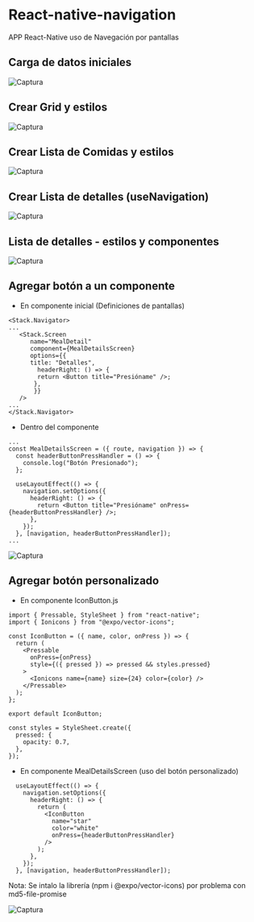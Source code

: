 # React-native-navigation
APP React-Native uso de Navegación por pantallas

## Carga de datos iniciales
![Captura](https://user-images.githubusercontent.com/7141537/165118268-dd267d88-118c-477b-be8a-e0b0f3e47482.PNG)

## Crear Grid y estilos
![Captura](https://user-images.githubusercontent.com/7141537/165127391-8273a9b0-a5ef-4c72-b50c-97726be68e83.PNG)

## Crear Lista de Comidas y estilos
![Captura](https://user-images.githubusercontent.com/7141537/165164057-dd6c3ae7-fa73-42a6-8b35-0e6754c86c05.PNG)

## Crear Lista de detalles (useNavigation)
![Captura](https://user-images.githubusercontent.com/7141537/165182707-79091df2-4a12-448a-a81d-2d44f5eb4768.PNG)

## Lista de detalles - estilos y componentes
![Captura](https://user-images.githubusercontent.com/7141537/165339577-ecf65162-eb0b-456f-9482-317ba0cfde81.PNG)

## Agregar botón a un componente
* En componente inicial (Definiciones de pantallas)
```
<Stack.Navigator>
...
   <Stack.Screen
      name="MealDetail"
      component={MealDetailsScreen}
      options={{
      title: "Detalles",
        headerRight: () => {
        return <Button title="Presióname" />;
       },
       }}
   />
...
</Stack.Navigator>
```

* Dentro del componente 
```
...
const MealDetailsScreen = ({ route, navigation }) => {
  const headerButtonPressHandler = () => {
    console.log("Botón Presionado");
  };

  useLayoutEffect(() => {
    navigation.setOptions({
      headerRight: () => {
        return <Button title="Presióname" onPress={headerButtonPressHandler} />;
      },
    });
  }, [navigation, headerButtonPressHandler]);
...
```
![Captura](https://user-images.githubusercontent.com/7141537/165346351-d75fc323-268f-49c3-91f9-627aaf842276.PNG)


## Agregar botón personalizado
* En componente IconButton.js
```
import { Pressable, StyleSheet } from "react-native";
import { Ionicons } from "@expo/vector-icons";

const IconButton = ({ name, color, onPress }) => {
  return (
    <Pressable
      onPress={onPress}
      style={({ pressed }) => pressed && styles.pressed}
    >
      <Ionicons name={name} size={24} color={color} />
    </Pressable>
  );
};

export default IconButton;

const styles = StyleSheet.create({
  pressed: {
    opacity: 0.7,
  },
});
```
* En componente MealDetailsScreen (uso del botón personalizado)
```
  useLayoutEffect(() => {
    navigation.setOptions({
      headerRight: () => {
        return (
          <IconButton
            name="star"
            color="white"
            onPress={headerButtonPressHandler}
          />
        );
      },
    });
  }, [navigation, headerButtonPressHandler]);
```

Nota: Se intalo la librería (npm i @expo/vector-icons) por problema con md5-file-promise

![Captura](https://user-images.githubusercontent.com/7141537/165361241-cda3f296-c47f-45b5-8e25-90215f6c9f2c.PNG)


